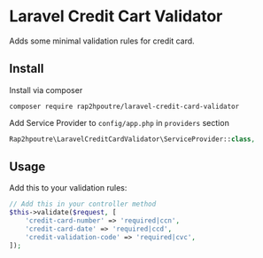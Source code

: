 # Laravel Credit Cart Validator
Adds some minimal validation rules for credit card.
## Install
Install via composer
```
composer require rap2hpoutre/laravel-credit-card-validator
```
Add Service Provider to `config/app.php` in `providers` section
```php
Rap2hpoutre\LaravelCreditCardValidator\ServiceProvider::class,
```

## Usage

Add this to your validation rules:

```php
// Add this in your controller method
$this->validate($request, [
    'credit-card-number' => 'required|ccn',
    'credit-card-date' => 'required|ccd',
    'credit-validation-code' => 'required|cvc',
]);
```
